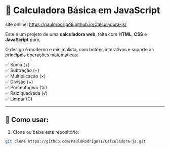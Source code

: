 # 📱 Calculadora Básica em JavaScript

site online:
https://paulorodrigoti.github.io/Calculadora-js/

Este é um projeto de uma **calculadora web**, feita com **HTML**, **CSS** e **JavaScript** puro.

O design é moderno e minimalista, com botões interativos e suporte às principais operações matemáticas:

✅ Soma (+)  
✅ Subtração (−)  
✅ Multiplicação (×)  
✅ Divisão (÷)  
✅ Porcentagem (%)  
✅ Raiz quadrada (√)  
✅ Limpar (C)  

---

## 🚀 Como usar:

1. Clone ou baixe este repositório:

```bash
git clone https://github.com/PauloRodrigoTI/Calculadora-js.git
